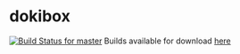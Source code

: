 dokibox
=======
[![Build Status for master](https://travis-ci.org/mileswu/dokibox.png?branch=master)](https://travis-ci.org/mileswu/dokibox)
Builds available for download [here](http://dokibox-builds.s3-website-us-east-1.amazonaws.com/)